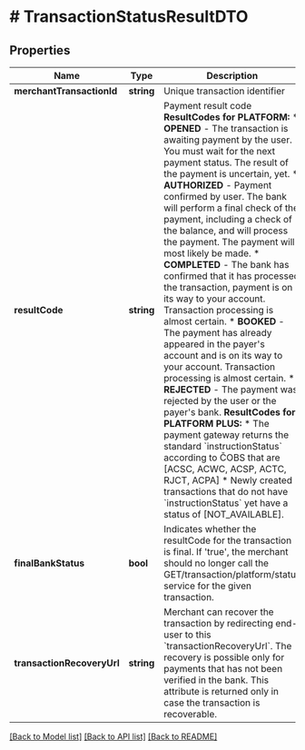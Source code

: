 # # TransactionStatusResultDTO

## Properties

Name | Type | Description | Notes
------------ | ------------- | ------------- | -------------
**merchantTransactionId** | **string** | Unique transaction identifier | [optional]
**resultCode** | **string** | Payment result code  __ResultCodes for PLATFORM:__ * __OPENED__ - The transaction is awaiting payment by the user. You must wait for the next payment status. The result of the payment is uncertain, yet. * __AUTHORIZED__ - Payment confirmed by user. The bank will perform a final check of the payment, including a check of the balance, and will process the payment. The payment will most likely be made. * __COMPLETED__ - The bank has confirmed that it has processed the transaction, payment is on its way to your account. Transaction processing is almost certain. * __BOOKED__ - The payment has already appeared in the payer&#39;s account and is on its way to your account. Transaction processing is almost certain. * __REJECTED__ - The payment was rejected by the user or the payer&#39;s bank.  __ResultCodes for PLATFORM PLUS:__ * The payment gateway returns the standard &#x60;instructionStatus&#x60; according to ČOBS that are [ACSC, ACWC, ACSP, ACTC, RJCT, ACPA] * Newly created transactions that do not have &#x60;instructionStatus&#x60; yet have a status of [NOT_AVAILABLE]. | [optional]
**finalBankStatus** | **bool** | Indicates whether the resultCode for the transaction is final. If &#39;true&#39;, the merchant should no longer call the GET/transaction/platform/status service for the given transaction. | [optional]
**transactionRecoveryUrl** | **string** | Merchant can recover the transaction by redirecting end-user to this &#x60;transactionRecoveryUrl&#x60;. The recovery is possible only for payments that has not been verified in the bank. This attribute is returned only in case the transaction is recoverable. | [optional]

[[Back to Model list]](../../README.md#models) [[Back to API list]](../../README.md#endpoints) [[Back to README]](../../README.md)
